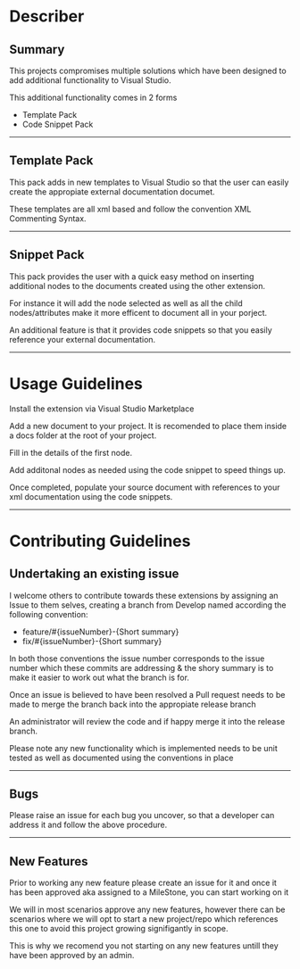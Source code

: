 <h1>Describer</h1>
<h2>Summary</h2>
<p>This projects compromises multiple solutions which have been designed to add additional functionality to Visual Studio. </p>
<p>This additional functionality comes in 2 forms</p>
<ul>
<li>Template Pack</li>
<li>Code Snippet Pack</li>
</ul>
<hr />
<h2>Template Pack</h2>
<p>This pack adds in new templates to Visual Studio so that the user can easily create the appropiate external documentation documet.</p>
<p>These templates are all xml based and follow the convention XML Commenting Syntax.</p>
<hr />
<h2>Snippet Pack</h2>
<p>This pack provides the user with a quick easy method on inserting additional nodes to the documents created using the other extension.</p>
<p>For instance it will add the node selected as well as all the child nodes/attributes make it more efficent to document all in your porject.</p>
<p>An additional feature is that it provides code snippets so that you easily reference your external documentation.</p>
<hr />
<h1>Usage Guidelines</h1>
<p>Install the extension via Visual Studio Marketplace</p>
<p>Add a new document to your project. It is recomended to place them inside a docs folder at the root of your project.</p>
<p>Fill in the details of the first node.</p>
<p>Add additonal nodes as needed using the code snippet to speed things up.</p>
<p>Once completed, populate your source document with references to your xml documentation using the code snippets.</P>
<hr />
<h1>Contributing Guidelines</h1>
<h2>Undertaking an existing issue</h2>
<p>I welcome others to contribute towards these extensions by assigning an Issue to them selves, creating a branch from Develop named according the following convention:</p>
<ul>
<li>feature/#{issueNumber}-{Short summary}
<li>fix/#{issueNumber}-{Short summary}
</ul>
<p>In both those conventions the issue number corresponds to the issue number which these commits are addressing & the shory summary is to make it easier to work out what the branch is for.</p>
<p>Once an issue is believed to have been resolved a Pull request needs to be made to merge the branch back into the appropiate release branch</p>
<p>An administrator will review the code and if happy merge it into the release branch.</p>
<p>Please note any new functionality which is implemented needs to be unit tested as well as documented using the conventions in place</p>
<hr />
<h2>Bugs</h2>
<p>Please raise an issue for each bug you uncover, so that a developer can address it and follow the above procedure.</p>
<hr />
<h2>New Features</h2>
<p>Prior to working any new feature please create an issue for it and once it has been approved aka assigned to a MileStone, you can start working on it</p>
<p>We will in most scenarios approve any new features, however there can be scenarios where we will opt to start a new project/repo which references this one to avoid this project growing signifigantly in scope.</p>
<p>This is why we recomend you not starting on any new features untill they have been approved by an admin.</p>